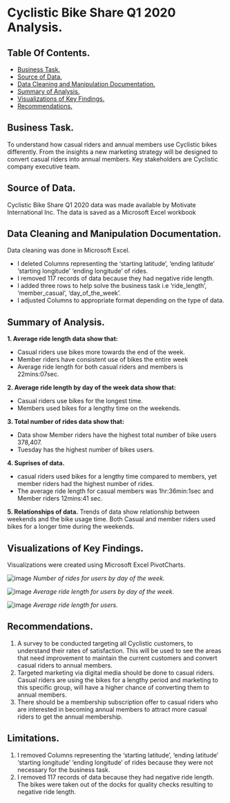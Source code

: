 # Cyclistic Bike Share Q1 2020 Analysis.

## Table Of Contents.
- [Business Task.](#business-task)
- [Source of Data.](#source-of-data)
- [Data Cleaning and Manipulation Documentation.](#data-cleaning-and-manipulation-documentation)
- [Summary of Analysis.](#summary-of-analysis)
- [Visualizations of Key Findings.](#visualizations-of-key-findings)
- [Recommendations.](#recommendations)

  
## Business Task.
To understand how casual riders and annual members use Cyclistic bikes differently. From the insights a new marketing strategy will be designed to convert casual riders into annual members.
Key stakeholders are Cyclistic company executive team.

## Source of Data.

Cyclistic Bike Share Q1 2020 data was made available by Motivate International Inc. The data is saved as a Microsoft Excel workbook

## Data Cleaning and Manipulation Documentation.

Data cleaning was done in Microsoft Excel. 
- I deleted Columns representing the ‘starting latitude’, ‘ending latitude’ ‘starting longitude’ ‘ending longitude’ of rides.
- I removed 117 records of data because they had negative ride length.
- I added three rows to help solve the business task i.e ‘ride_length’, ‘member_casual’, ‘day_of_the_week’.
- I adjusted Columns to appropriate format depending on the type of data.

## Summary of Analysis.

**1. Average ride length data show that:**
- Casual riders use bikes more towards the end of the week.
- Member riders have  consistent  use of bikes the entire week
- Average ride length for both casual riders and members is 22mins:07sec.

**2. Average ride length by day of the week data show that:**
- Casual riders use bikes for the longest time. 
- Members used bikes for a lengthy time on the weekends.

**3. Total number of rides data show that:**
- Data show Member riders have the highest total number of bike users 378,407.
- Tuesday has the highest number of bikes users.

**4. Suprises of data.**
- casual riders used bikes for a lengthy time compared to members, yet member riders had the highest number of rides. 
- The average ride length for casual members was 1hr:36min:1sec and Member riders 12mins:41 sec.

**5. Relationships of data.**
Trends of data show relationship between weekends and the bike usage time. Both Casual and member riders used bikes for a longer time during the weekends.

## Visualizations of Key Findings.
Visualizations were created using Microsoft Excel PivotCharts.


![image](https://github.com/emychela/Cyclistic_Bike_Share_Analysis/assets/150371945/8de8d977-e431-449a-9b4a-c55d969df776) *Number of rides for users by day of the week.*



![image](https://github.com/emychela/Cyclistic_Bike_Share_Analysis/assets/150371945/4db18987-ca4d-4ab4-840e-a43959da9019) *Average ride length for users by day of the week.*



![image](https://github.com/emychela/Cyclistic_Bike_Share_Analysis/assets/150371945/590d7b97-37ed-406b-a333-6b3e2fa30a54) *Average ride length for users.*



## Recommendations.
1. A survey to be conducted targeting all Cyclistic customers, to understand their rates of satisfaction. This will be used to see the areas that need improvement to maintain the current customers and convert casual riders to annual members.
2. Targeted marketing via digital media should be done to casual riders. Casual riders are using the bikes for a lengthy period and marketing to this specific group, will have a higher chance of converting them to annual members.
3. There should be a membership subscription offer to casual riders who are interested in becoming annual members to attract more casual riders to get the annual membership.

## Limitations.
1. I removed Columns representing the ‘starting latitude’, ‘ending latitude’ ‘starting longitude’ ‘ending longitude’ of rides because they were not necessary for the business task.
2. I removed 117 records of data because they had negative ride length. The bikes were taken out of the docks for quality checks resulting to negative ride length. 



   




























